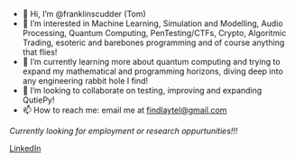- 👋 Hi, I’m @franklinscudder (Tom)
- 👀 I’m interested in Machine Learning, Simulation and Modelling, Audio Processing, Quantum Computing, PenTesting/CTFs, Crypto, Algoritmic Trading, esoteric and barebones programming and of course anything that flies!
- 🌱 I’m currently learning more about quantum computing and trying to expand my mathematical and programming horizons, diving deep into any engineering rabbit hole I find!
- 💞️ I’m looking to collaborate on testing, improving and expanding QutiePy!
- 📫 How to reach me: email me at findlaytel@gmail.com

*Currently looking for employment or research oppurtunities!!!*

[LinkedIn](https://www.linkedin.com/in/tom-findlay-a5a36413a/)
<!---
franklinscudder/franklinscudder is a ✨ special ✨ repository because its `README.md` (this file) appears on your GitHub profile.
You can click the Preview link to take a look at your changes.
--->

